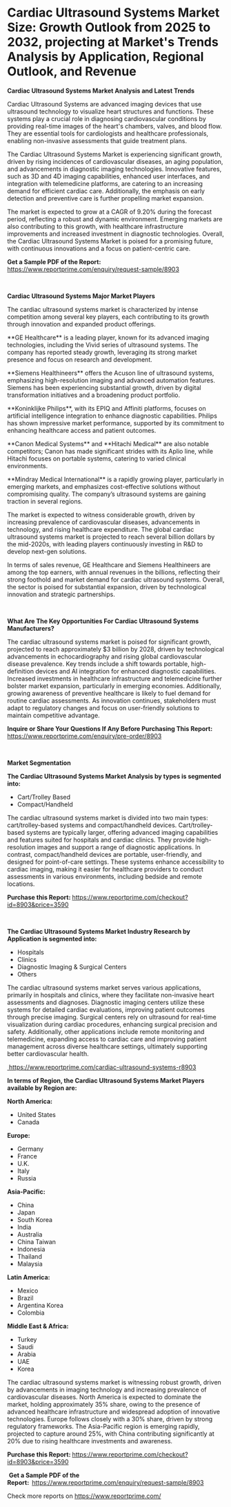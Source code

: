 <p><h1>Cardiac Ultrasound Systems Market Size: Growth Outlook from 2025 to 2032, projecting at Market's Trends Analysis by Application, Regional Outlook, and Revenue</h1></p><p><strong>Cardiac Ultrasound Systems Market Analysis and Latest Trends</strong></p>
<p><p>Cardiac Ultrasound Systems are advanced imaging devices that use ultrasound technology to visualize heart structures and functions. These systems play a crucial role in diagnosing cardiovascular conditions by providing real-time images of the heart's chambers, valves, and blood flow. They are essential tools for cardiologists and healthcare professionals, enabling non-invasive assessments that guide treatment plans.</p><p>The Cardiac Ultrasound Systems Market is experiencing significant growth, driven by rising incidences of cardiovascular diseases, an aging population, and advancements in diagnostic imaging technologies. Innovative features, such as 3D and 4D imaging capabilities, enhanced user interfaces, and integration with telemedicine platforms, are catering to an increasing demand for efficient cardiac care. Additionally, the emphasis on early detection and preventive care is further propelling market expansion.</p><p>The market is expected to grow at a CAGR of 9.20% during the forecast period, reflecting a robust and dynamic environment. Emerging markets are also contributing to this growth, with healthcare infrastructure improvements and increased investment in diagnostic technologies. Overall, the Cardiac Ultrasound Systems Market is poised for a promising future, with continuous innovations and a focus on patient-centric care.</p></p>
<p><strong>Get a Sample PDF of the Report:&nbsp;</strong> <a href="https://www.reportprime.com/enquiry/request-sample/8903?utm_campaign=3130&utm_medium=2&utm_source=Github&utm_content=ia&utm_term=20032025&utm_id=cardiac-ultrasound-systems">https://www.reportprime.com/enquiry/request-sample/8903</a></p>
<p>&nbsp;</p>
<p><strong>Cardiac Ultrasound Systems Major Market Players</strong></p>
<p><p>The cardiac ultrasound systems market is characterized by intense competition among several key players, each contributing to its growth through innovation and expanded product offerings. </p><p>**GE Healthcare** is a leading player, known for its advanced imaging technologies, including the Vivid series of ultrasound systems. The company has reported steady growth, leveraging its strong market presence and focus on research and development.</p><p>**Siemens Healthineers** offers the Acuson line of ultrasound systems, emphasizing high-resolution imaging and advanced automation features. Siemens has been experiencing substantial growth, driven by digital transformation initiatives and a broadening product portfolio.</p><p>**Koninklijke Philips**, with its EPIQ and Affiniti platforms, focuses on artificial intelligence integration to enhance diagnostic capabilities. Philips has shown impressive market performance, supported by its commitment to enhancing healthcare access and patient outcomes.</p><p>**Canon Medical Systems** and **Hitachi Medical** are also notable competitors; Canon has made significant strides with its Aplio line, while Hitachi focuses on portable systems, catering to varied clinical environments.</p><p>**Mindray Medical International** is a rapidly growing player, particularly in emerging markets, and emphasizes cost-effective solutions without compromising quality. The company’s ultrasound systems are gaining traction in several regions.</p><p>The market is expected to witness considerable growth, driven by increasing prevalence of cardiovascular diseases, advancements in technology, and rising healthcare expenditure. The global cardiac ultrasound systems market is projected to reach several billion dollars by the mid-2020s, with leading players continuously investing in R&D to develop next-gen solutions.</p><p>In terms of sales revenue, GE Healthcare and Siemens Healthineers are among the top earners, with annual revenues in the billions, reflecting their strong foothold and market demand for cardiac ultrasound systems. Overall, the sector is poised for substantial expansion, driven by technological innovation and strategic partnerships.</p></p>
<p>&nbsp;</p>
<p><strong>What Are The Key Opportunities For Cardiac Ultrasound Systems Manufacturers?</strong></p>
<p><p>The cardiac ultrasound systems market is poised for significant growth, projected to reach approximately $3 billion by 2028, driven by technological advancements in echocardiography and rising global cardiovascular disease prevalence. Key trends include a shift towards portable, high-definition devices and AI integration for enhanced diagnostic capabilities. Increased investments in healthcare infrastructure and telemedicine further bolster market expansion, particularly in emerging economies. Additionally, growing awareness of preventive healthcare is likely to fuel demand for routine cardiac assessments. As innovation continues, stakeholders must adapt to regulatory changes and focus on user-friendly solutions to maintain competitive advantage.</p></p>
<p><strong>Inquire or Share Your Questions If Any Before Purchasing This Report:</strong> <a href="https://www.reportprime.com/enquiry/pre-order/8903?utm_campaign=3130&utm_medium=2&utm_source=Github&utm_content=ia&utm_term=20032025&utm_id=cardiac-ultrasound-systems">https://www.reportprime.com/enquiry/pre-order/8903</a></p>
<p>&nbsp;</p>
<p><strong>Market Segmentation</strong></p>
<p><strong>The Cardiac Ultrasound Systems Market Analysis by types is segmented into:</strong></p>
<p><ul><li>Cart/Trolley Based</li><li>Compact/Handheld</li></ul></p>
<p><p>The cardiac ultrasound systems market is divided into two main types: cart/trolley-based systems and compact/handheld devices. Cart/trolley-based systems are typically larger, offering advanced imaging capabilities and features suited for hospitals and cardiac clinics. They provide high-resolution images and support a range of diagnostic applications. In contrast, compact/handheld devices are portable, user-friendly, and designed for point-of-care settings. These systems enhance accessibility to cardiac imaging, making it easier for healthcare providers to conduct assessments in various environments, including bedside and remote locations.</p></p>
<p><strong>Purchase this Report:&nbsp;</strong><a href="https://www.reportprime.com/checkout?id=8903&price=3590&utm_campaign=3130&utm_medium=2&utm_source=Github&utm_content=ia&utm_term=20032025&utm_id=cardiac-ultrasound-systems">https://www.reportprime.com/checkout?id=8903&price=3590</a></p>
<p>&nbsp;</p>
<p><strong>The Cardiac Ultrasound Systems Market Industry Research by Application is segmented into:</strong></p>
<p><ul><li>Hospitals</li><li>Clinics</li><li>Diagnostic Imaging & Surgical Centers</li><li>Others</li></ul></p>
<p><p>The cardiac ultrasound systems market serves various applications, primarily in hospitals and clinics, where they facilitate non-invasive heart assessments and diagnoses. Diagnostic imaging centers utilize these systems for detailed cardiac evaluations, improving patient outcomes through precise imaging. Surgical centers rely on ultrasound for real-time visualization during cardiac procedures, enhancing surgical precision and safety. Additionally, other applications include remote monitoring and telemedicine, expanding access to cardiac care and improving patient management across diverse healthcare settings, ultimately supporting better cardiovascular health.</p></p>
<p><a href="https://www.reportprime.com/cardiac-ultrasound-systems-r8903?utm_campaign=3130&utm_medium=2&utm_source=Github&utm_content=ia&utm_term=20032025&utm_id=cardiac-ultrasound-systems">&nbsp;https://www.reportprime.com/cardiac-ultrasound-systems-r8903</a></p>
<p><strong>In terms of Region, the Cardiac Ultrasound Systems Market Players available by Region are:</strong></p>
<p>
    <p> <strong> North America: </strong>
        <ul>
            <li>United States</li>
            <li>Canada</li>
        </ul>
        </p> 
    <p> <strong> Europe: </strong>
        <ul>
            <li>Germany</li>
            <li>France</li>
            <li>U.K.</li>
            <li>Italy</li>
            <li>Russia</li>
        </ul>
        </p> 
    <p> <strong> Asia-Pacific: </strong>
        <ul>
            <li>China</li>
            <li>Japan</li>
            <li>South Korea</li>
            <li>India</li>
            <li>Australia</li>
            <li>China Taiwan</li>
            <li>Indonesia</li>
            <li>Thailand</li>
            <li>Malaysia</li>
        </ul>
        </p> 
    <p> <strong> Latin America: </strong>
        <ul>
            <li>Mexico</li>
            <li>Brazil</li>
            <li>Argentina Korea</li>
            <li>Colombia</li>
        </ul>
        </p> 
    <p> <strong> Middle East & Africa: </strong>
        <ul>
            <li>Turkey</li>
            <li>Saudi</li>
            <li>Arabia</li>
            <li>UAE</li>
            <li>Korea</li>
        </ul>
    </p>
    </p>
<p><p>The cardiac ultrasound systems market is witnessing robust growth, driven by advancements in imaging technology and increasing prevalence of cardiovascular diseases. North America is expected to dominate the market, holding approximately 35% share, owing to the presence of advanced healthcare infrastructure and widespread adoption of innovative technologies. Europe follows closely with a 30% share, driven by strong regulatory frameworks. The Asia-Pacific region is emerging rapidly, projected to capture around 25%, with China contributing significantly at 20% due to rising healthcare investments and awareness.</p></p>
<p><strong>Purchase this Report: </strong><a href="https://www.reportprime.com/checkout?id=8903&price=3590&utm_campaign=3130&utm_medium=2&utm_source=Github&utm_content=ia&utm_term=20032025&utm_id=cardiac-ultrasound-systems">https://www.reportprime.com/checkout?id=8903&price=3590</a></p>
<p>&nbsp;<strong>Get a Sample PDF of the Report:&nbsp;&nbsp;</strong><a href="https://www.reportprime.com/enquiry/request-sample/8903?utm_campaign=3130&utm_medium=2&utm_source=Github&utm_content=ia&utm_term=20032025&utm_id=cardiac-ultrasound-systems">https://www.reportprime.com/enquiry/request-sample/8903</a></p>
<p><strong></strong></p>
<p>Check more reports on <a href="https://www.reportprime.com/?utm_campaign=3130&utm_medium=2&utm_source=Github&utm_content=ia&utm_term=20032025&utm_id=cardiac-ultrasound-systems">https://www.reportprime.com/</a></p>